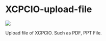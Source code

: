 # XCPCIO-upload-file

![](https://img.shields.io/github/repo-size/XCPCIO/XCPCIO-upload-file.svg)

Upload file of XCPCIO. Such as PDF, PPT File.
